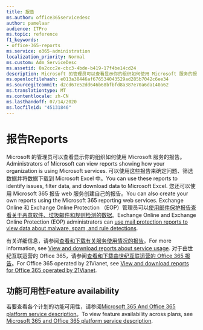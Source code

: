 ```yaml
---
title: 报告
ms.author: office365servicedesc
author: pamelaar
audience: ITPro
ms.topic: reference
f1_keywords:
- office-365-reports
ms.service: o365-administration
localization_priority: Normal
ms.custom: Adm_ServiceDesc
ms.assetid: 0a2ccc2e-cbc3-4bde-b419-17f4be14cd24
description: Microsoft 的管理员可以查看显示你的组织如何使用 Microsoft 服务的报告。 可以使用这些报告来确定问题、筛选数据并将数据下载到 Microsoft Excel 中。 您还可以使用 Microsoft 365 报告 web 服务创建自己的报告。 Exchange Online 和 Exchange Online Protection （EOP）管理员可以使用邮件保护报告查看关于恶意软件、垃圾邮件和规则检测的数据。
ms.openlocfilehash: e013a38446af676534043529ad285b7042c6ee34
ms.sourcegitcommit: d2cd67e52dd646b68bfbfd8a387e70a6da140a62
ms.translationtype: MT
ms.contentlocale: zh-CN
ms.lasthandoff: 07/14/2020
ms.locfileid: "45131846"
---
```

# <a name="reports"></a><span data-ttu-id="3ff52-106">报告</span><span class="sxs-lookup"><span data-stu-id="3ff52-106">Reports</span></span>

<span data-ttu-id="3ff52-107">Microsoft 的管理员可以查看显示你的组织如何使用 Microsoft 服务的报告。</span><span class="sxs-lookup"><span data-stu-id="3ff52-107">Administrators of Microsoft can view reports showing how your organization is using Microsoft services.</span></span> <span data-ttu-id="3ff52-108">可以使用这些报告来确定问题、筛选数据并将数据下载到 Microsoft Excel 中。</span><span class="sxs-lookup"><span data-stu-id="3ff52-108">You can use these reports to identify issues, filter data, and download data to Microsoft Excel.</span></span> <span data-ttu-id="3ff52-109">您还可以使用 Microsoft 365 报告 web 服务创建自己的报告。</span><span class="sxs-lookup"><span data-stu-id="3ff52-109">You can also create your own reports using the Microsoft 365 reporting web services.</span></span> <span data-ttu-id="3ff52-110">Exchange Online 和 Exchange Online Protection （EOP）管理员可以[使用邮件保护报告查看关于恶意软件、垃圾邮件和规则检测的数据](https://go.microsoft.com/fwlink/p/?LinkId=401102)。</span><span class="sxs-lookup"><span data-stu-id="3ff52-110">Exchange Online and Exchange Online Protection (EOP) administrators can [use mail protection reports to view data about malware, spam, and rule detections](https://go.microsoft.com/fwlink/p/?LinkId=401102).</span></span>
  
<span data-ttu-id="3ff52-111">有关详细信息，请参阅[查看和下载有关服务使用情况的报告](https://go.microsoft.com/fwlink/p/?LinkID=270182)。</span><span class="sxs-lookup"><span data-stu-id="3ff52-111">For more information, see [View and download reports about service usage](https://go.microsoft.com/fwlink/p/?LinkID=270182).</span></span> <span data-ttu-id="3ff52-112">对于由世纪互联运营的 Office 365，请参阅[查看和下载由世纪互联运营的 Office 365 报告](https://go.microsoft.com/fwlink/?LinkID=733348&amp;clcid=0x409)。</span><span class="sxs-lookup"><span data-stu-id="3ff52-112">For Office 365 operated by 21Vianet, see [View and download reports for Office 365 operated by 21Vianet](https://go.microsoft.com/fwlink/?LinkID=733348&amp;clcid=0x409).</span></span>
  
## <a name="feature-availability"></a><span data-ttu-id="3ff52-113">功能可用性</span><span class="sxs-lookup"><span data-stu-id="3ff52-113">Feature availability</span></span>

<span data-ttu-id="3ff52-114">若要查看各个计划的功能可用性，请参阅[Microsoft 365 And Office 365 platform service description](office-365-platform-service-description.md)。</span><span class="sxs-lookup"><span data-stu-id="3ff52-114">To view feature availability across plans, see [Microsoft 365 and Office 365 platform service description](office-365-platform-service-description.md).</span></span>
  

